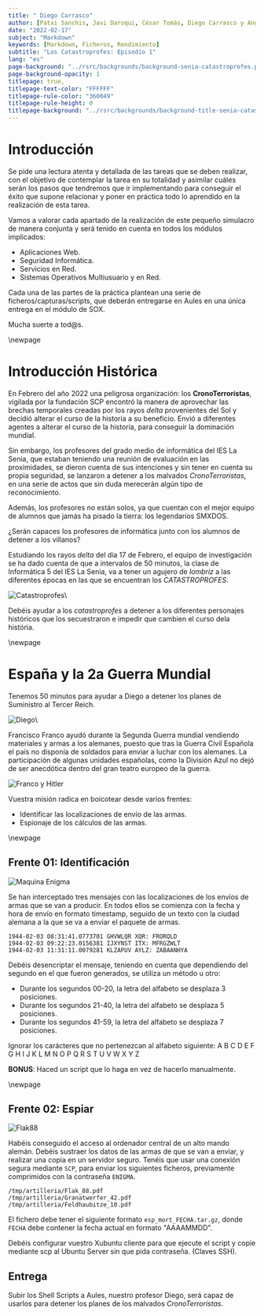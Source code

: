 ```yaml
---
title: " Diego Carrasco"
author: [Patxi Sanchis, Javi Daroqui, César Tomás, Diego Carrasco y Angel Berlanas]
date: "2022-02-17"
subject: "Markdown"
keywords: [Markdown, Ficheros, Rendimiento]
subtitle: "Los Catastroprofes: Episodio 1"
lang: "es"
page-background: "../rsrc/backgrounds/background-senia-catastroprofes.pdf"
page-background-opacity: 1
titlepage: true,
titlepage-text-color: "FFFFFF"
titlepage-rule-color: "360049"
titlepage-rule-height: 0
titlepage-background: "../rsrc/backgrounds/background-title-senia-catastroprofes.pdf"
---
```


# Introducción


Se pide una lectura atenta y detallada de las tareas que se deben realizar, con el objetivo de contemplar la tarea en su totalidad y asimilar cuáles serán los pasos que tendremos que ir implementando para conseguir el éxito que supone relacionar y poner en práctica todo lo aprendido en la realización de esta tarea.

Vamos a valorar cada apartado de la realización de este pequeño simulacro de manera conjunta y será tenido en cuenta en todos los módulos implicados:

- Aplicaciones Web.
- Seguridad Informática.
- Servicios en Red.
- Sistemas Operativos Multiusuario y en Red.

Cada una de las partes de la práctica plantean una serie de ficheros/capturas/scripts, que deberán entregarse en Aules en una única entrega en el módulo de SOX. 

Mucha suerte a tod@s.

\newpage

# Introducción Histórica

En Febrero del año 2022 una peligrosa organización: los **CronoTerroristas**, vigilada por la fundación SCP encontró la manera de aprovechar las brechas temporales creadas por los rayos *delta* provenientes del Sol y decidió alterar el curso de la historia a su beneficio. Envió a diferentes agentes a alterar el curso de la historia, para conseguir la dominación mundial.

Sin embargo, los profesores del grado medio de informática del IES La Senia,  que estaban teniendo una reunión de evaluación en las proximidades, se dieron cuenta de sus intenciones y sin tener en cuenta su propia seguridad, se lanzaron a detener a los malvados *CronoTerroristas*, en una serie de actos que sin duda merecerán algún tipo de reconocimiento. 

Además, los profesores no están solos, ya que cuentan con el mejor equipo de alumnos que jamás ha pisado la tierra: los legendarios SMXDOS. 

¿Serán capaces los profesores de informática junto con los alumnos de detener a los villanos? 

Estudiando los rayos *delta* del dia 17 de Febrero, el equipo de investigación se ha dado cuenta de que a intervalos de 50 minutos, la clase de Informática 5 del IES La Senia, va a tener un agujero de *lombriz* a las diferentes épocas en las que se encuentran los *CATASTROPROFES*. 

![Catastroprofes](imgs/Catastroprofes.png)\

Debéis ayudar a los *catastroprofes* a detener a los diferentes personajes históricos que los secuestraron e impedir que cambien el curso dela história.

\newpage

# España y la 2a Guerra Mundial

Tenemos 50 minutos para ayudar a Diego a detener los planes de Suministro al Tercer Reich. 

![Diego](imgs/diego.jpeg)\

Francisco Franco ayudó durante la Segunda Guerra mundial vendiendo materiales y armas a los alemanes, puesto que tras la Guerra Civil Española el país no disponía de soldados para enviar a luchar con los alemanes. La participación de algunas unidades españolas, como la División Azul no dejó de ser anecdótica dentro del gran teatro europeo de la guerra.

![Franco y Hitler](imgs/Franco_Hitler.png)

Vuestra misión radica en boicotear desde varios frentes:

- Identificar las localizaciones de envío de las armas.
- Espionaje de los cálculos de las armas.

\newpage
## Frente 01: Identificación

![Maquina Enigma](imgs/maquina_enigma.jpg)

Se han interceptado tres mensajes con las localizaciones de los envíos de armas que se van a producir. En todos ellos se comienza con la fecha y hora de envío en formato timestamp, seguido de un texto con la ciudad alemana a la que se va a enviar el paquete de armas.

```shell
1944-02-03 08:31:41.0773701 GHVWLQR XQR: FRORQLD
1944-02-03 09:22:23.0156381 IJXYNST ITX: MFRGZWLT
1944-02-03 11:31:11.0079281 KLZAPUV AYLZ: ZABAANHYA
```

Debéis desencriptar el mensaje, teniendo en cuenta que dependiendo del segundo en el que fueron generados, se utiliza un método u otro:

- Durante los segundos 00-20, la letra del alfabeto se desplaza 3 posiciones.
- Durante los segundos 21-40, la letra del alfabeto se desplaza 5 posiciones.
- Durante los segundos 41-59, la letra del alfabeto se desplaza 7 posiciones.

Ignorar los carácteres que no pertenezcan al alfabeto siguiente:
A 	B 	C 	D 	E 	F 	G 	H 	I 	J 	K 	L 	M 	N 	O 	P 	Q 	R 	S 	T 	U 	V 	W 	X 	Y 	Z

**BONUS**: Haced un script que lo haga en vez de hacerlo manualmente.

\newpage
## Frente 02: Espiar

![Flak88](imgs/flak88.jpg)

Habéis conseguido el acceso al ordenador central de un alto mando alemán. Debéis sustraer los datos de las armas de que se van a enviar, y realizar una copia en un servidor seguro. Tenéis que usar una conexión segura mediante `SCP`, para enviar los siguientes ficheros, previamente comprimidos con la contraseña `ENIGMA`.

```shell
/tmp/artilleria/Flak_88.pdf
/tmp/artilleria/Granatwerfer_42.pdf
/tmp/artilleria/Feldhaubitze_10.pdf
```

El fichero debe tener el siguiente formato `esp_mort_FECHA.tar.gz`, donde `FECHA` debe contener la fecha actual en formato "AAAAMMDD".

Debéis configurar vuestro Xubuntu cliente para que ejecute el script y copie mediante scp al Ubuntu Server sin que pida contraseña. (Claves SSH).

## Entrega

Subir los Shell Scripts a Aules, nuestro profesor Diego, será capaz de usarlos para detener los planes de los malvados *CronoTerroristas*. 
